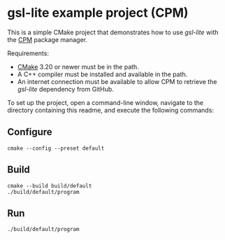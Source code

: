 ﻿# gsl-lite example project (CPM)


This is a simple CMake project that demonstrates how to use *gsl-lite* with the [CPM](https://github.com/cpm-cmake/CPM.cmake) package manager.

Requirements:

- [CMake](https://cmake.org/) 3.20 or newer must be in the path.
- A C++ compiler must be installed and available in the path.
- An internet connection must be available to allow CPM to retrieve the *gsl-lite* dependency from GitHub.

To set up the project, open a command-line window, navigate to the directory containing this readme, and execute the following commands:


## Configure
```
cmake --config --preset default
```


## Build
```
cmake --build build/default
./build/default/program
```

## Run
```
./build/default/program
```
